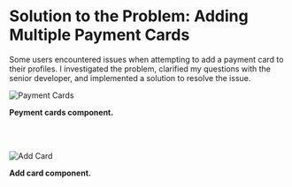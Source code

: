 <h1>Solution to the Problem: Adding Multiple Payment Cards</h1>
<p>Some users encountered issues when attempting to add a payment card to their profiles. I investigated the problem, clarified my questions with the senior developer, and implemented a solution to resolve the issue.</p>

![Payment Cards](https://github.com/user-attachments/assets/b9acf4c8-5ca7-4c58-a8e2-8dd48d2c715b)

<p><strong>Peyment cards component.</strong></p><br/><br/>

![Add Card](https://github.com/user-attachments/assets/908181df-0ada-4ab6-a791-fcdfd44781be)

<p><strong>Add card component.</strong></p>
